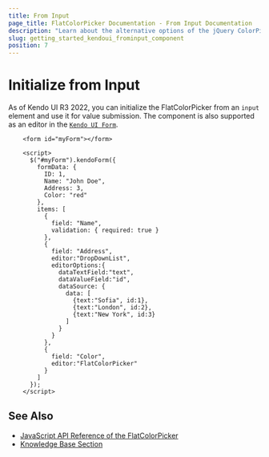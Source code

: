 ```yaml
---
title: From Input
page_title: FlatColorPicker Documentation - From Input Documentation
description: "Learn about the alternative options of the jQuery ColorPicker by Kendo UI."
slug: getting_started_kendoui_frominput_component
position: 7
---
```


# Initialize from Input 

As of Kendo UI R3 2022, you can initialize the FlatColorPicker from an `input` element and use it for value submission. The component is also supported as an editor in the [`Kendo UI Form`](/controls/form/overview).

```dojo
    <form id="myForm"></form>

    <script>
      $("#myForm").kendoForm({
        formData: {
          ID: 1,
          Name: "John Doe",
          Address: 3,
          Color: "red"
        },
        items: [
          {
            field: "Name",
            validation: { required: true }
          },
          {
            field: "Address",
            editor:"DropDownList",
            editorOptions:{
              dataTextField:"text",
              dataValueField:"id",
              dataSource: {
                data: [
                  {text:"Sofia", id:1},
                  {text:"London", id:2},
                  {text:"New York", id:3}
                ]
              }
            }
          },
          {
            field: "Color",
            editor:"FlatColorPicker"
          }
        ]
      });
    </script>
```

## See Also 

* [JavaScript API Reference of the FlatColorPicker](/api/javascript/ui/flatcolorpicker)
* [Knowledge Base Section](/knowledge-base)

